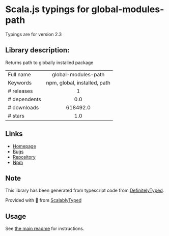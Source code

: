 
# Scala.js typings for global-modules-path

Typings are for version 2.3

## Library description:
Returns path to globally installed package

|                    |                 |
| ------------------ | :-------------: |
| Full name          | global-modules-path |
| Keywords           | npm, global, installed, path |
| # releases         | 1 |
| # dependents       | 0.0 |
| # downloads        | 618492.0 |
| # stars            | 1.0 |

## Links
- [Homepage](https://github.com/rosen-vladimirov/global-modules-path#readme)
- [Bugs](https://github.com/rosen-vladimirov/global-modules-path/issues)
- [Repository](https://github.com/rosen-vladimirov/global-modules-path)
- [Npm](https://www.npmjs.com/package/global-modules-path)
    


## Note
This library has been generated from typescript code from [DefinitelyTyped](https://definitelytyped.org).

Provided with :purple_heart: from [ScalablyTyped](https://github.com/oyvindberg/ScalablyTyped)

## Usage
See [the main readme](../../readme.md) for instructions.


